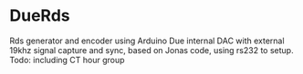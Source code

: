 # DueRds
Rds generator and encoder using Arduino Due internal DAC with external 19khz signal capture and sync, based on Jonas code, using rs232 to setup.
Todo: including CT hour group
